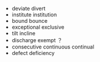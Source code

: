 - deviate divert
- institute institution
- bound bounce
- exceptional exclusive
- tilt incline
- discharge exempt ？
- consecutive continuous continual
- defect deficiency